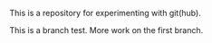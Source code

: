 This is a repository for experimenting with git(hub).

This is a branch test.
More work on the first branch.
